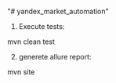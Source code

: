 "# yandex_market_automation" 

1. Execute tests:

mvn clean test

2. generete allure report:

mvn site
